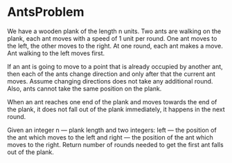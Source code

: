 # AntsProblem

We have a wooden plank of the length n units. Two ants are walking on the plank, each ant moves with a speed of 1 unit per round. One ant moves to the left, the other moves to the right. At one round, each ant makes a move. Ant walking to the left moves first.


If an ant is going to move to a point that is already occupied by another ant, then each of the ants change direction and only after that the current ant moves. Assume changing directions does not take any additional round. Also, ants cannot take the same position on the plank.


When an ant reaches one end of the plank and moves towards the end of the plank, it does not fall out of the plank immediately, it happens in the next round.


Given an integer n — plank length and two integers: left — the position of the ant which moves to the left and right — the position of the ant which moves to the right. Return number of rounds needed to get the first ant falls out of the plank.
